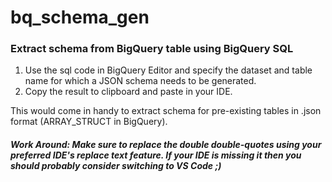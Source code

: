 # bq_schema_gen
### Extract schema from BigQuery table using BigQuery SQL

1. Use the sql code in BigQuery Editor and specify the dataset and table name for which a JSON schema needs to be generated.
2. Copy the result to clipboard and paste in your IDE.

This would come in handy to extract schema for pre-existing tables in .json format (ARRAY_STRUCT in BigQuery).
##### Work Around: Make sure to replace the double double-quotes using your preferred IDE's replace text feature. If your IDE is missing it then you should probably consider switching to VS Code ;)
